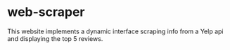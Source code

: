 # web-scraper
This website implements a dynamic interface scraping info from a Yelp api and displaying the top 5 reviews.
